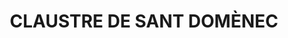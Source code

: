 ---
layout: test
title:  "CLAUSTRE DE SANT DOMÈNEC"
collections: ["patrimoni-arquitectonic", "bcil-previstos-cbp"]
coordinates:
  - group1:
        - [1.461984961119468, 42.358722378384321]
        - [1.461958192573172, 42.358897258075224]
        - [1.462164679661361, 42.358912632388105]
        - [1.462188086869232, 42.358743879160976]
        - [1.462110139079854, 42.358733654258671]
        - [1.461984961119468, 42.358722378384321]
---